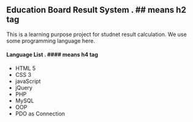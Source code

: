 ## Education Board Result System . ## means h2 tag

This is a learning purpose project for studnet result calculation. We use some programming language here.

#### Language List . ####  means h4 tag

- HTML 5
- CSS 3
- javaScript
- jQuery
- PHP
- MySQL
- OOP
- PDO as Connection


